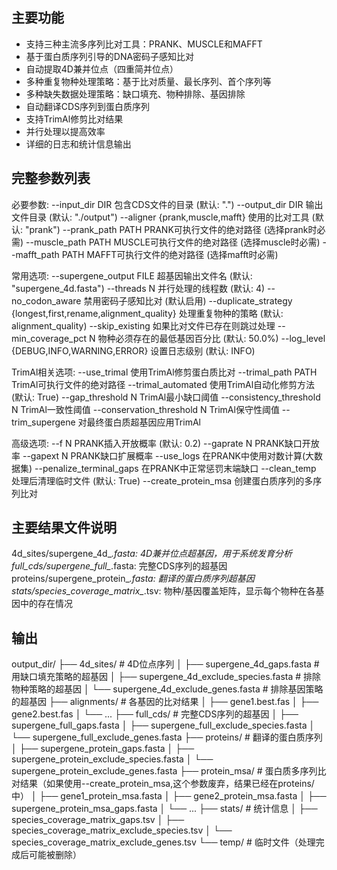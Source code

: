 ## 主要功能
- 支持三种主流多序列比对工具：PRANK、MUSCLE和MAFFT
- 基于蛋白质序列引导的DNA密码子感知比对
- 自动提取4D兼并位点（四重简并位点）
- 多种重复物种处理策略：基于比对质量、最长序列、首个序列等
- 多种缺失数据处理策略：缺口填充、物种排除、基因排除
- 自动翻译CDS序列到蛋白质序列
- 支持TrimAl修剪比对结果
- 并行处理以提高效率
- 详细的日志和统计信息输出

## 完整参数列表
必要参数:
  --input_dir DIR          包含CDS文件的目录 (默认: ".")
  --output_dir DIR         输出文件目录 (默认: "./output")
  --aligner {prank,muscle,mafft}
                           使用的比对工具 (默认: "prank")
  --prank_path PATH        PRANK可执行文件的绝对路径 (选择prank时必需)
  --muscle_path PATH       MUSCLE可执行文件的绝对路径 (选择muscle时必需)
  --mafft_path PATH        MAFFT可执行文件的绝对路径 (选择mafft时必需)

常用选项:
  --supergene_output FILE  超基因输出文件名 (默认: "supergene_4d.fasta")
  --threads N              并行处理的线程数 (默认: 4)
  --no_codon_aware         禁用密码子感知比对 (默认启用)
  --duplicate_strategy {longest,first,rename,alignment_quality}
                           处理重复物种的策略 (默认: alignment_quality)
  --skip_existing          如果比对文件已存在则跳过处理
  --min_coverage_pct N     物种必须存在的最低基因百分比 (默认: 50.0%)
  --log_level {DEBUG,INFO,WARNING,ERROR}
                           设置日志级别 (默认: INFO)

TrimAl相关选项:
  --use_trimal            使用TrimAl修剪蛋白质比对
  --trimal_path PATH      TrimAl可执行文件的绝对路径
  --trimal_automated      使用TrimAl自动化修剪方法 (默认: True)
  --gap_threshold N       TrimAl最小缺口阈值
  --consistency_threshold N
                          TrimAl一致性阈值
  --conservation_threshold N
                          TrimAl保守性阈值
  --trim_supergene        对最终蛋白质超基因应用TrimAl

高级选项:
  --f N                   PRANK插入开放概率 (默认: 0.2)
  --gaprate N             PRANK缺口开放率
  --gapext N              PRANK缺口扩展概率
  --use_logs              在PRANK中使用对数计算(大数据集)
  --penalize_terminal_gaps
                          在PRANK中正常惩罚末端缺口
  --clean_temp            处理后清理临时文件 (默认: True)
  --create_protein_msa    创建蛋白质序列的多序列比对

## 主要结果文件说明
4d_sites/supergene_4d_*.fasta: 4D兼并位点超基因，用于系统发育分析
full_cds/supergene_full_*.fasta: 完整CDS序列的超基因
proteins/supergene_protein_*.fasta: 翻译的蛋白质序列超基因
stats/species_coverage_matrix_*.tsv: 物种/基因覆盖矩阵，显示每个物种在各基因中的存在情况

## 输出
output_dir/
├── 4d_sites/               # 4D位点序列
│   ├── supergene_4d_gaps.fasta             # 用缺口填充策略的超基因
│   ├── supergene_4d_exclude_species.fasta   # 排除物种策略的超基因
│   └── supergene_4d_exclude_genes.fasta     # 排除基因策略的超基因
├── alignments/             # 各基因的比对结果
│   ├── gene1.best.fas
│   ├── gene2.best.fas
│   └── ...
├── full_cds/               # 完整CDS序列的超基因
│   ├── supergene_full_gaps.fasta
│   ├── supergene_full_exclude_species.fasta
│   └── supergene_full_exclude_genes.fasta
├── proteins/               # 翻译的蛋白质序列
│   ├── supergene_protein_gaps.fasta
│   ├── supergene_protein_exclude_species.fasta
│   └── supergene_protein_exclude_genes.fasta
├── protein_msa/            # 蛋白质多序列比对结果（如果使用--create_protein_msa,这个参数废弃，结果已经在proteins/ 中）
│   ├── gene1_protein_msa.fasta
│   ├── gene2_protein_msa.fasta
│   ├── supergene_protein_msa_gaps.fasta
│   └── ...
├── stats/                  # 统计信息
│   ├── species_coverage_matrix_gaps.tsv
│   ├── species_coverage_matrix_exclude_species.tsv
│   └── species_coverage_matrix_exclude_genes.tsv
└── temp/                   # 临时文件（处理完成后可能被删除）
